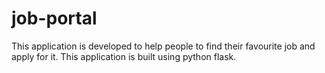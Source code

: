 # job-portal
This application is developed to help people to find their favourite job and apply for it. This application is built using python flask.
